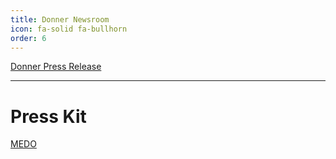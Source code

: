```yaml
---
title: Donner Newsroom
icon: fa-solid fa-bullhorn
order: 6
---
```


[Donner Press Release](https://jakewqj.github.io/categories/donner-press-release/)

---

# Press Kit

[MEDO](https://drive.google.com/drive/folders/1Vun9PUbNeTlhGiaSPAvHJytLLip3MnMf?usp=sharing)